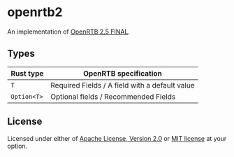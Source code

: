 # openrtb2

An implementation of [OpenRTB 2.5 FINAL](https://iabtechlab.com/wp-content/uploads/2016/07/OpenRTB-API-Specification-Version-2-5-FINAL.pdf).

## Types
| Rust type   | OpenRTB specification                          |
|-------------|------------------------------------------------|
| `T`         | Required Fields / A field with a default value |
| `Option<T>` | Optional fields / Recommended Fields           |

## License
Licensed under either of [Apache License, Version 2.0](./LICENSE-APACHE) or [MIT license](./LICENSE-MIT) at your option.
